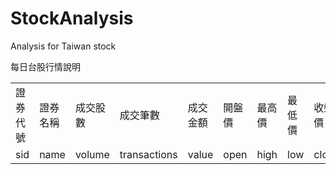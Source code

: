# StockAnalysis
Analysis for Taiwan stock

每日台股行情說明

<table>
    <tr>
         <td>證券代號</td>
         <td>證券名稱</td>
         <td>成交股數</td>
         <td>成交筆數</td>
         <td>成交金額</td>
         <td>開盤價</td>
         <td>最高價</td>
         <td>最低價</td>
         <td>收盤價</td>
         <td>漲跌(+/-)</td>
         <td>漲跌價差</td>
         <td>最後揭示買價</td>
         <td>最後揭示買量</td>
         <td>最後揭示賣價</td>
         <td>最後揭示賣量</td>
         <td>本益比</td>
    </tr>
    <tr>
         <td>sid</td>
         <td>name</td>
         <td>volume</td>
         <td>transactions</td>
         <td>value</td>
         <td>open</td>
         <td>high</td>
         <td>low</td>
         <td>close</td>
         <td>plusmn</td>
         <td>change</td>
         <td>lBuy</td>
         <td>lBuyAmount</td>
         <td>lSale</td>
         <td>lSaleAmount</td>
         <td>pe_ratio</td>
    </tr>
</table>
